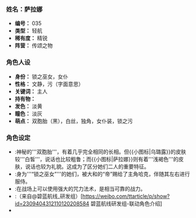 ### 姓名：萨拉娜
* **编号：** 035
* **类型：** 轻航
* **稀有度：** 精锐
* **阵营：** 传颂之物


### 角色人设
* **身份：** 锁之巫女，女仆
* **性格：** 文静，污（字面意思）
* **关键词：** 主人
* **持有物：** 
* **发色：** 淡黄
* **瞳色：** 淡灰
* **萌点：** 双胞胎（黑），白丝，独角，女仆装，锁之污


### 角色设定
* :神秘的'''双胞胎'''，有着几乎完全相同的长相。但{{小图标|乌璐露}}的皮肤较'''白皙'''，说话也比较粗鲁；而{{小图标|萨拉娜}}则有着'''浅褐色'''的皮肤，说话也较为礼貌。这成为了区分她们二人的重要特征。
* :身为'''“锁之巫女”'''的她们，被大和的“帝”赐给了主角哈克，伴随其左右进行服侍。
* :在战场上可以使用强大的咒力法术，是相当可靠的战力。
* :（来自@碧蓝航线_研发组）<ref>[https://weibo.com/ttarticle/p/show?id=2309404312110120208584 碧蓝航线研发组-联动角色介绍]</ref>
* <!--


### 实装与活动
* **实装日期：** 2018年11月29日
* **相关活动：** 梦幻的交汇


### 舰船台词
* **舰船型号：** 锁之巫女萨拉娜——奉主人之命前来。今天开始为指挥官大人服务
* **自我介绍：** 我是锁之巫女萨拉娜。此身从头到尾都是主人的血肉人偶，为主人尽力就是我等存在的唯一理由……不过，现在暂时，为指挥官服务
* **获取台词：** 锁之巫女萨拉娜——奉主人之命前来。今天开始为指挥官大人服务
* **登录台词：** 恭候您的到来，指挥官大人。今天也请多多指教
* **查看详情：** 只要您想知道的，我都会详细的告诉您的
* **主界面：**
  * 果然，没有主人在就是闲得无聊。主人在的话，在仆人的工作完成后，和主人做这样的事还有那样的事情……
  * 明明主人都不在，她们却在这里…真是太没道理了。指挥官大人，请把主人也叫过来
  * 已经没有工作了吗？那就回主人身边……开玩笑的
* **触摸台词：** 和久远她们的关系？侍奉共同主人的血肉人偶……怎么说的话她们一定会生气的，就当作是朋友吧
* **特殊触摸：** 夜晚的陪伴没有主人的同意是不行的。如果真的想的话，请先问过主人吧
* **摸头台词：** 非常抱歉。我的身体、我的心、我的灵魂，我的点滴都已经奉献给主人了……请不要轻易触摸
* **任务提醒：** 任务堆积了，要怎么办？
* **任务完成：** 任务完成。幸苦了
* **邮件提醒：** 邮件寄到了。请读
* **回港台词：** 欢迎回来，指挥官大人。要洗澡吗？还是要吃饭？再进一步的就是主人限定了
* **好感度-失望：** 果然，值得我们侍奉的只有主人……
* **好感度-陌生：** 为了侍奉主人，我们学习过各种各样的知识。从家务到洗衣到咒术…请尽管下达命令
* **好感度-友好：** 作为下仆，无论何时何种状况都要陪伴在主人身边。无论什么事都请让我们一同前往
* **好感度-喜欢：** 对我们来说，主人才是绝对的…不过，指挥官的存在似乎也变得不是那么全无意义了的样子
* **好感度-爱：** 对主人以外的男性如此在意还是第一次。虽然夜陪不行，但只是一起睡的话倒是…您想要吗？
* **誓约台词：** 我们是为了侍奉主人而生的。不过，请让我在此与您约定，仅限此时、仅限于这个世界，我愿意发誓对您绝对的忠诚
* **委托完成：** 出发执行委托的同伴们回来了
* **强化成功：** 感谢您的关心
* **旗舰开战：** 伟大之父保佑…
* **胜利台词：** 不需要劳烦指挥官动手
* **失败台词：** 非常抱歉…下次一定会挽回的
* **技能台词：** 为了主人——力量、解放
* **血量告急：** 没有主人的允许，是不能擅自倒下的…


### 皮肤1：萨拉娜(传颂之物)
* **皮肤描述：** 旁边是姐姐乌璐露。我是萨拉娜。我等奉献一切的证明在此。向主人献上永远的忠诚
* **| login：** 早上好。到起床的时间了
* **| main_1：** 献上发自内心的侍奉，便是我等存在的意义。
* **| main_2：** 我们应该在的地方，正是指挥官大人的身边
* **| main_3：** 指挥官大人不理我们的话…会寂寞到死的
* **| touch：** 萨拉娜，在此听候吩咐
* **| touch2：** 只要是指挥官大人的期望，无论什么都可以。随时恭候指挥官大人
* **| mail：** 物资确认完毕。没有检测到术式的痕迹
* **| home：** 指挥官大人看起来很累了。请交给我们吧
* **| expedition：** 久等了，指挥官大人
* **| battle：** 我们来保护您
* **| feeling5：** 我等与指挥官大人一心同体，无论何时都不会与指挥官大人分开
